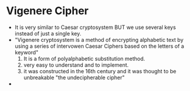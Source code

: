 # Vigenere Cipher
* It is very similar to Caesar cryptosystem BUT we use several keys instead of just a single key.
* "Vigenere cryptosystem is a method of encrypting alphabetic text by using a series of intervowen Caesar Ciphers based on the letters of a keyword"
  1. It is a form of polyalphabetic substitution method.
  2. very easy to understand and to implement.
  3. it was constructed in the 16th century and it was thought to be unbreakable "the undecipherable cipher"
*
